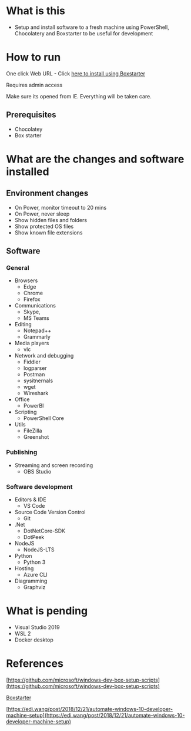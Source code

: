 # What is this
- Setup and install software to a fresh machine using PowerShell, Chocolatery and Boxstarter to be useful for development

# How to run

One click Web URL - Click [here to install using Boxstarter](http://boxstarter.org/package/url?https://raw.githubusercontent.com/pjessey/win10-dev-box-setup/master/choco-powershell/setup.ps1)

Requires admin access

Make sure its opened from IE. Everything will be taken care.
## Prerequisites
- Chocolatey
- Box starter


# What are the changes and software installed

## Environment changes

- On Power, monitor timeout to 20 mins
- On Power, never sleep 
- Show hidden files and folders
- Show protected OS files
- Show known file extensions

## Software

### General
- Browsers
  - Edge
  - Chrome
  - Firefox
- Communications
  - Skype,
  - MS Teams
- Editing
  - Notepad++
  - Grammarly
- Media players 
  - vlc
- Network and debugging
  - Fiddler
  - logparser
  - Postman
  - sysitnernals
  - wget
  - Wireshark
- Office
  - PowerBI
- Scripting
  - PowerShell Core
- Utils
  - FileZilla
  - Greenshot

### Publishing

- Streaming and screen recording
  - OBS Studio

### Software development

- Editors & IDE
  - VS Code
- Source Code Version Control
  - Git
- .Net
  - DotNetCore-SDK
  - DotPeek
- NodeJS
  - NodeJS-LTS
- Python
  - Python 3
- Hosting
  - Azure CLI
- Diagramming
  - Graphviz

# What is pending

- Visual Studio 2019
- WSL 2
- Docker desktop

# References

[https://github.com/microsoft/windows-dev-box-setup-scripts](https://github.com/microsoft/windows-dev-box-setup-scripts)

[Boxstarter](https://boxstarter.org/Learn/WebLauncher)

[https://edi.wang/post/2018/12/21/automate-windows-10-developer-machine-setup](https://edi.wang/post/2018/12/21/automate-windows-10-developer-machine-setup)
